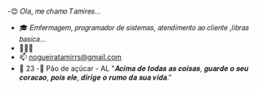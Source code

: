 -😊 𝑂𝑙𝑎, 𝑚𝑒 𝑐ℎ𝑎𝑚𝑜 𝑇𝑎𝑚𝑖𝑟𝑒𝑠...
- 🎓 𝐸𝑚𝑓𝑒𝑟𝑚𝑎𝑔𝑒𝑚, 𝑝𝑟𝑜𝑔𝑟𝑎𝑚𝑎𝑑𝑜𝑟 𝑑𝑒 𝑠𝑖𝑠𝑡𝑒𝑚𝑎𝑠, 𝑎𝑡𝑒𝑛𝑑𝑖𝑚𝑒𝑛𝑡𝑜 𝑎𝑜 𝑐𝑙𝑖𝑒𝑛𝑡𝑒 ,𝑙𝑖𝑏𝑟𝑎𝑠 𝑏𝑎𝑠𝑖𝑐𝑎... 
- 💞️💍💑 
- 📫 nogueiratamirrs@gmail.com
- 🦋 23
-📍 Pão de açúcar - AL
"𝑨𝒄𝒊𝒎𝒂 𝒅𝒆 𝒕𝒐𝒅𝒂𝒔 𝒂𝒔 𝒄𝒐𝒊𝒔𝒂𝒔, 𝒈𝒖𝒂𝒓𝒅𝒆 𝒐 𝒔𝒆𝒖 𝒄𝒐𝒓𝒂𝒄𝒂𝒐, 𝒑𝒐𝒊𝒔 𝒆𝒍𝒆, 𝒅𝒊𝒓𝒊𝒈𝒆 𝒐 𝒓𝒖𝒎𝒐 𝒅𝒂 𝒔𝒖𝒂 𝒗𝒊𝒅𝒂."
